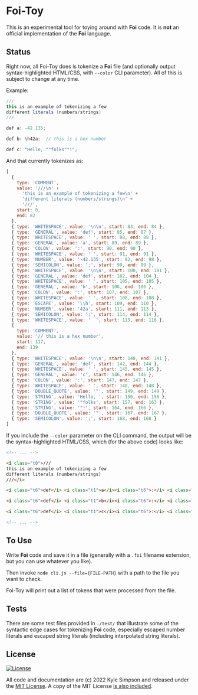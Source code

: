 # Foi-Toy

This is an experimental tool for toying around with **Foi** code. It is **not** an official implementation of the **Foi** language.

## Status

Right now, all Foi-Toy does is tokenize a **Foi** file (and optionally output syntax-highlighted HTML/CSS, with `--color` CLI parameter). All of this is subject to change at any time.

Example:

```java
///
this is an example of tokenizing a few
different literals (numbers/strings)
///

def a: -42.135;

def b: \h42a;  // this is a hex number

def c: "Hello, ""folks""!";
```

And that currently tokenizes as:

```js
[
  {
    type: 'COMMENT',
    value: '///\n' +
      'this is an example of tokenizing a few\n' +
      'different literals (numbers/strings)\n' +
      '///',
    start: 0,
    end: 82
  },
  { type: 'WHITESPACE', value: '\n\n', start: 83, end: 84 },
  { type: 'GENERAL', value: 'def', start: 85, end: 87 },
  { type: 'WHITESPACE', value: ' ', start: 88, end: 88 },
  { type: 'GENERAL', value: 'a', start: 89, end: 89 },
  { type: 'COLON', value: ':', start: 90, end: 90 },
  { type: 'WHITESPACE', value: ' ', start: 91, end: 91 },
  { type: 'NUMBER', value: '-42.135', start: 92, end: 98 },
  { type: 'SEMICOLON', value: ';', start: 99, end: 99 },
  { type: 'WHITESPACE', value: '\n\n', start: 100, end: 101 },
  { type: 'GENERAL', value: 'def', start: 102, end: 104 },
  { type: 'WHITESPACE', value: ' ', start: 105, end: 105 },
  { type: 'GENERAL', value: 'b', start: 106, end: 106 },
  { type: 'COLON', value: ':', start: 107, end: 107 },
  { type: 'WHITESPACE', value: ' ', start: 108, end: 108 },
  { type: 'ESCAPE', value: '\\h', start: 109, end: 110 },
  { type: 'NUMBER', value: '42a', start: 111, end: 113 },
  { type: 'SEMICOLON', value: ';', start: 114, end: 114 },
  { type: 'WHITESPACE', value: '  ', start: 115, end: 116 },
  {
    type: 'COMMENT',
    value: '// this is a hex number',
    start: 117,
    end: 139
  },
  { type: 'WHITESPACE', value: '\n\n', start: 140, end: 141 },
  { type: 'GENERAL', value: 'def', start: 142, end: 144 },
  { type: 'WHITESPACE', value: ' ', start: 145, end: 145 },
  { type: 'GENERAL', value: 'c', start: 146, end: 146 },
  { type: 'COLON', value: ':', start: 147, end: 147 },
  { type: 'WHITESPACE', value: ' ', start: 148, end: 148 },
  { type: 'DOUBLE_QUOTE', value: '"', start: 149, end: 149 },
  { type: 'STRING', value: 'Hello, ', start: 150, end: 156 },
  { type: 'STRING', value: '"folks', start: 157, end: 163 },
  { type: 'STRING', value: '"!', start: 164, end: 166 },
  { type: 'DOUBLE_QUOTE', value: '"', start: 167, end: 167 },
  { type: 'SEMICOLON', value: ';', start: 168, end: 168 }
]
```

If you include the `--color` parameter on the CLI command, the output will be the syntax-highlighted HTML/CSS, which (for the above code) looks like:

```html
<!-- ... -->

<i class="t0">///
this is an example of tokenizing a few
different literals (numbers/strings)
///</i>

<i class="t6">def</i> <i class="t1">a</i><i class="t6">:</i> <i class="t7">-42.135</i><i class="t6">;</i>

<i class="t6">def</i> <i class="t1">b</i><i class="t6">:</i> <i class="t3">\h</i><i class="t7">42a</i><i class="t6">;</i>  <i class="t0">// this is a hex number</i>

<i class="t6">def</i> <i class="t1">c</i><i class="t6">:</i> <i class="t0">"</i><i class="t2">Hello, </i><i class="t2">""</i><i class="t2">folks</i><i class="t2">""</i><i class="t2">!</i><i class="t0">"</i><i class="t6">;</i>

<!-- ... -->
```

## To Use

Write **Foi** code and save it in a file (generally with a `.foi` filename extension, but you can use whatever you like).

Then invoke `node cli.js --file={FILE-PATH}` with a path to the file you want to check.

Foi-Toy will print out a list of tokens that were processed from the file.

## Tests

There are some test files provided in `./test/` that illustrate some of the syntactic edge cases for tokenizing **Foi** code, especially escaped number literals and escaped string literals (including interpolated string literals).

## License

[![License](https://img.shields.io/badge/license-MIT-a1356a)](LICENSE.txt)

All code and documentation are (c) 2022 Kyle Simpson and released under the [MIT License](http://getify.mit-license.org/). A copy of the MIT License [is also included](../LICENSE.txt).
